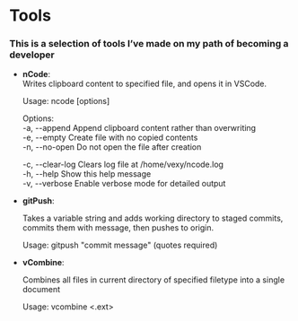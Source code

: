 # Tools  

### This is a selection of tools I’ve made on my path of becoming a developer  

- **nCode**:  
    Writes clipboard content to specified file, and opens it in VSCode.  

    Usage: ncode [options] <filename>  
    
    Options:  
    -a,  --append         Append clipboard content rather than overwriting  
    -e,  --empty          Create file with no copied contents  
    -n,  --no-open        Do not open the file after creation  
    
    -c, --clear-log Clears log file at /home/vexy/ncode.log  
    -h, --help Show this help message  
    -v, --verbose Enable verbose mode for detailed output  

- **gitPush**:  
    
    Takes a variable string and adds working directory to staged commits,  
    commits them with message, then pushes to origin.  

    Usage: gitpush "commit message" (quotes required)  

- **vCombine**:

    Combines all files in current directory of specified filetype into a single document  

    Usage: vcombine <.ext>
  
